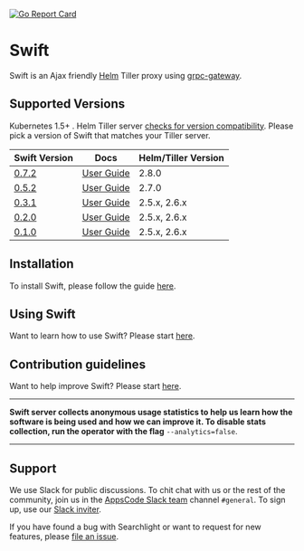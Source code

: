 [![Go Report Card](https://goreportcard.com/badge/github.com/appscode/swift)](https://goreportcard.com/report/github.com/appscode/swift)

# Swift
Swift is an Ajax friendly [Helm](https://github.com/kubernetes/helm) Tiller proxy using [grpc-gateway](https://github.com/grpc-ecosystem/grpc-gateway).


## Supported Versions
Kubernetes 1.5+ . Helm Tiller server [checks for version compatibility](https://github.com/kubernetes/helm/blob/master/pkg/version/compatible.go#L27). Please pick a version of Swift that matches your Tiller server.

| Swift Version                                                 | Docs                                                            | Helm/Tiller Version |
|---------------------------------------------------------------|-----------------------------------------------------------------|---------------------|
| [0.7.2](https://github.com/appscode/swift/releases/tag/0.7.2) | [User Guide](https://appscode.com/products/swift/0.7.2/)        | 2.8.0               |
| [0.5.2](https://github.com/appscode/swift/releases/tag/0.5.2) | [User Guide](https://appscode.com/products/swift/0.5.2/)        | 2.7.0               |
| [0.3.1](https://github.com/appscode/swift/releases/tag/0.3.1) | [User Guide](https://github.com/appscode/swift/tree/0.3.1/docs) | 2.5.x, 2.6.x        |
| [0.2.0](https://github.com/appscode/swift/releases/tag/0.2.0) | [User Guide](https://github.com/appscode/swift/tree/0.2.0/docs) | 2.5.x, 2.6.x        |
| [0.1.0](https://github.com/appscode/swift/releases/tag/0.1.0) | [User Guide](https://github.com/appscode/swift/tree/0.1.0/docs) | 2.5.x, 2.6.x        |


## Installation
To install Swift, please follow the guide [here](https://appscode.com/products/swift/0.7.2/setup/install/).

## Using Swift
Want to learn how to use Swift? Please start [here](https://appscode.com/products/swift/0.7.2/).

## Contribution guidelines
Want to help improve Swift? Please start [here](https://appscode.com/products/swift/0.7.2/welcome/contributing/).

---

**Swift server collects anonymous usage statistics to help us learn how the software is being used and how we can improve it. To disable stats collection, run the operator with the flag** `--analytics=false`.

---

## Support
We use Slack for public discussions. To chit chat with us or the rest of the community, join us in the [AppsCode Slack team](https://appscode.slack.com/messages/C0XQFLGRM/details/) channel `#general`. To sign up, use our [Slack inviter](https://slack.appscode.com/).

If you have found a bug with Searchlight or want to request for new features, please [file an issue](https://github.com/appscode/swift/issues/new).
